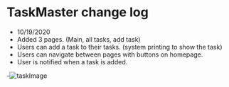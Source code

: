 # TaskMaster change log
- 10/19/2020
- Added 3 pages. (Main, all tasks, add task)
- Users can add a task to their tasks. (system printing to show the task)
- Users can navigate between pages with buttons on homepage.
- User is notified when a task is added.

-![taskImage]()